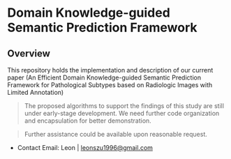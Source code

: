 # Domain Knowledge-guided Semantic Prediction Framework
## Overview

This repository holds the implementation and description of our current paper (An Efficient Domain Knowledge-guided Semantic Prediction Framework for Pathological Subtypes based on Radiologic Images with Limited Annotation)

> The proposed algorithms to support the findings of this study are still under early-stage development. We need further code organization and encapsulation for better demonstration.

> Further assistance could be available upon reasonable request.

- Contact Email: Leon | leonszu1996@gmail.com


